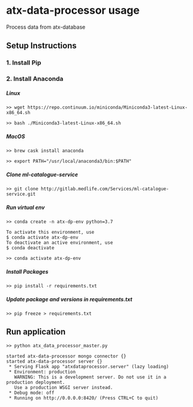 # atx-data-processor usage
Process data from atx-database

## Setup Instructions

### 1. Install Pip
### 2. Install Anaconda
##### Linux
`>> wget https://repo.continuum.io/miniconda/Miniconda3-latest-Linux-x86_64.sh`

`>> bash ./Miniconda3-latest-Linux-x86_64.sh`

##### MacOS
`>> brew cask install anaconda`

`>> export PATH="/usr/local/anaconda3/bin:$PATH"`

##### Clone ml-catalogue-service
`>> git clone http://gitlab.medlife.com/Services/ml-catalogue-service.git`

##### Run virtual env
`>> conda create -n atx-dp-env python=3.7`

```
To activate this environment, use
$ conda activate atx-dp-env
To deactivate an active environment, use
$ conda deactivate
```

`>> conda activate atx-dp-env`

##### Install Packages

`>> pip install -r requirements.txt`

##### Update package and versions in requirements.txt

`>> pip freeze > requirements.txt`


## Run application
`>> python atx_data_processor_master.py`

    started atx-data-processor mongo connector {}
    started atx-data-processor server {}
     * Serving Flask app "atxdataprocessor.server" (lazy loading)
     * Environment: production
       WARNING: This is a development server. Do not use it in a production deployment.
       Use a production WSGI server instead.
     * Debug mode: off
     * Running on http://0.0.0.0:8420/ (Press CTRL+C to quit)


